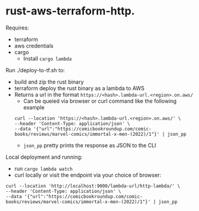 # rust-aws-terraform-http.
Requires:
- terraform
- aws credentials
- cargo
    - Install `cargo lambda`

Run ./deploy-to-tf.sh to:
- build and zip the rust binary
- terraform deploy the rust binary as a lambda to AWS
- Returns a url in the format `https://<hash>.lambda-url.<region>.on.aws/`
    - Can be queied via browser or curl command like the following example 
    ```
    curl --location 'https://<hash>.lambda-url.<region>.on.aws/' \
    --header 'Content-Type: application/json' \
    --data '{"url":"https://comicbookroundup.com/comic-books/reviews/marvel-comics/immortal-x-men-(2022)/1"}' | json_pp
    ```
    - `json_pp` pretty prints the response as JSON to the CLI

Local deployment and running:
- run `cargo lambda watch`
- curl locally or visit the endpoint via your choice of browser:
```
curl --location 'http://localhost:9000/lambda-url/http-lambda/' \
--header 'Content-Type: application/json' \
--data '{"url":"https://comicbookroundup.com/comic-books/reviews/marvel-comics/immortal-x-men-(2022)/1"}' | json_pp
```